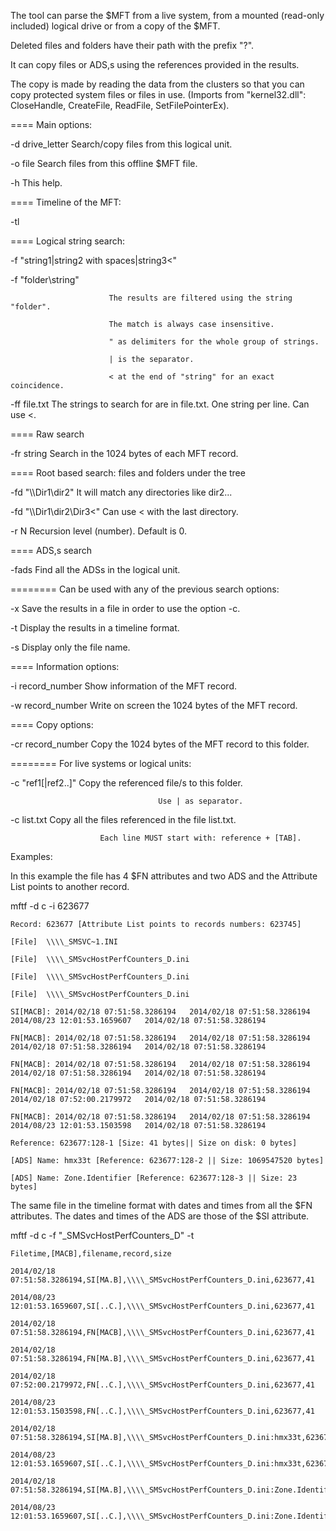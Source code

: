 The tool can parse the $MFT from a live system, from a mounted (read-only included) logical drive or from a copy of the $MFT.

Deleted files and folders have their path with the prefix "?".

It can copy files or ADS,s using the references provided in the results.

The copy is made by reading the data from the clusters so that you can copy protected system files or files in use.
(Imports from "kernel32.dll":	CloseHandle, CreateFile, ReadFile, SetFilePointerEx).


==== Main options:

 -d drive_letter               Search/copy files from this logical unit.
 
 -o file                       Search files from this offline $MFT file.
 
 -h                            This help.
 
==== Timeline of the MFT:

 -tl
 
==== Logical string search:

 -f "string1|string2 with spaces|string3<"
 
 -f "folder\string"
 
                          The results are filtered using the string "folder".
						  
                          The match is always case insensitive.
						  
                          " as delimiters for the whole group of strings.
						  
                          | is the separator.
						  
                          < at the end of "string" for an exact coincidence.
						  
 -ff file.txt      The strings to search for are in file.txt. One string per line. Can use <.
 
==== Raw search

 -fr string        Search in the 1024 bytes of each MFT record.
 
==== Root based search: files and folders under the tree

 -fd "\\\\Dir1\dir2"             It will match any directories like dir2...
 
 -fd "\\\\Dir1\dir2\Dir3<"       Can use < with the last directory.
 
 -r N                            Recursion level (number). Default is 0.
 
==== ADS,s search

 -fads            Find all the ADSs in the logical unit.
 
======== Can be used with any of the previous search options:

 -x               Save the results in a file in order to use the option -c.
 
 -t               Display the results in a timeline format.
 
 -s               Display only the file name.
 
==== Information options:

 -i record_number      Show information of the MFT record.
 
 -w record_number      Write on screen the 1024 bytes of the MFT record.
 
==== Copy options:

 -cr record_number     Copy the 1024 bytes of the MFT record to this folder.
 
======== For live systems or logical units:

 -c "ref1[|ref2..]"  Copy the referenced file/s to this folder.
 
                                     Use | as separator.
									 
 -c list.txt           Copy all the files referenced in the file list.txt.
 
                        Each line MUST start with: reference + [TAB].
						
Examples:

In this example the file has 4 $FN attributes and two ADS and the Attribute List points to another record.

mftf -d c -i 623677

	Record: 623677 [Attribute List points to records numbers: 623745]

	[File]  \\\\_SMSVC~1.INI

	[File]  \\\\_SMSvcHostPerfCounters_D.ini

	[File]  \\\\_SMSvcHostPerfCounters_D.ini

	[File]  \\\\_SMSvcHostPerfCounters_D.ini

	SI[MACB]: 2014/02/18 07:51:58.3286194   2014/02/18 07:51:58.3286194   2014/08/23 12:01:53.1659607   2014/02/18 07:51:58.3286194

	FN[MACB]: 2014/02/18 07:51:58.3286194   2014/02/18 07:51:58.3286194   2014/02/18 07:51:58.3286194   2014/02/18 07:51:58.3286194

	FN[MACB]: 2014/02/18 07:51:58.3286194   2014/02/18 07:51:58.3286194   2014/02/18 07:51:58.3286194   2014/02/18 07:51:58.3286194

	FN[MACB]: 2014/02/18 07:51:58.3286194   2014/02/18 07:51:58.3286194   2014/02/18 07:52:00.2179972   2014/02/18 07:51:58.3286194

	FN[MACB]: 2014/02/18 07:51:58.3286194   2014/02/18 07:51:58.3286194   2014/08/23 12:01:53.1503598   2014/02/18 07:51:58.3286194

	Reference: 623677:128-1 [Size: 41 bytes|| Size on disk: 0 bytes]

	[ADS] Name: hmx33t [Reference: 623677:128-2 || Size: 1069547520 bytes]

	[ADS] Name: Zone.Identifier [Reference: 623677:128-3 || Size: 23 bytes]


The same file in the timeline format with dates and times from all the $FN attributes.
The dates and times of the ADS are those of the $SI attribute.

mftf -d c -f "_SMSvcHostPerfCounters_D" -t

	Filetime,[MACB],filename,record,size

	2014/02/18 07:51:58.3286194,SI[MA.B],\\\\_SMSvcHostPerfCounters_D.ini,623677,41

	2014/08/23 12:01:53.1659607,SI[..C.],\\\\_SMSvcHostPerfCounters_D.ini,623677,41

	2014/02/18 07:51:58.3286194,FN[MACB],\\\\_SMSvcHostPerfCounters_D.ini,623677,41

	2014/02/18 07:51:58.3286194,FN[MA.B],\\\\_SMSvcHostPerfCounters_D.ini,623677,41

	2014/02/18 07:52:00.2179972,FN[..C.],\\\\_SMSvcHostPerfCounters_D.ini,623677,41

	2014/08/23 12:01:53.1503598,FN[..C.],\\\\_SMSvcHostPerfCounters_D.ini,623677,41

	2014/02/18 07:51:58.3286194,SI[MA.B],\\\\_SMSvcHostPerfCounters_D.ini:hmx33t,623677,1069547520

	2014/08/23 12:01:53.1659607,SI[..C.],\\\\_SMSvcHostPerfCounters_D.ini:hmx33t,623677,1069547520

	2014/02/18 07:51:58.3286194,SI[MA.B],\\\\_SMSvcHostPerfCounters_D.ini:Zone.Identifier,623677,23

	2014/08/23 12:01:53.1659607,SI[..C.],\\\\_SMSvcHostPerfCounters_D.ini:Zone.Identifier,623677,23

